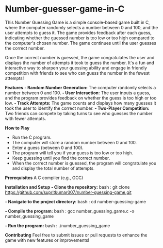 # Number-guesser-game-in-C

This Number Guessing Game is a simple console-based game built in C, where the computer randomly selects a number between 0 and 100, and the user attempts to guess it. The game provides feedback after each guess, indicating whether the guessed number is too low or too high compared to the computer's chosen number. The game continues until the user guesses the correct number.

Once the correct number is guessed, the game congratulates the user and displays the number of attempts it took to guess the number. It's a fun and interactive way to sharpen your guessing ability and engage in friendly competition with friends to see who can guess the number in the fewest attempts!

**Features**
**- Random Number Generation:** The computer randomly selects a number between 0 and 100.
**- User Interaction:** The user inputs a guess, and the program provides feedback on whether the guess is too high or too low.
**- Track Attempts:** The game counts and displays how many guesses it took the user to identify the correct number.
**- Two-Player Competition:** Two friends can compete by taking turns to see who guesses the number with fewer attempts.

**How to Play**
- Run the C program.
- The computer will store a random number between 0 and 100.
- Enter a guess (between 0 and 100).
- The program will tell you if your guess is too low or too high.
- Keep guessing until you find the correct number.
- When the correct number is guessed, the program will congratulate you and display the total number of attempts.

**Prerequisites**
    A C compiler (e.g., GCC)
    
**Installation and Setup**
**- Clone the repository:**
    bash :
    git clone https://github.com/supritkumar007/number-guessing-game.git
    
**- Navigate to the project directory:**
    bash :
      cd number-guessing-game
      
**- Compile the program:**
    bash :
      gcc number_guessing_game.c -o number_guessing_game
      
**- Run the program:**
    bash :
      ./number_guessing_game

**Contributing**
    Feel free to submit issues or pull requests to enhance the game with new features or improvements!
